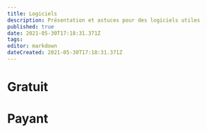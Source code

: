 ```yaml
---
title: Logiciels
description: Présentation et astuces pour des logiciels utiles
published: true
date: 2021-05-30T17:18:31.371Z
tags: 
editor: markdown
dateCreated: 2021-05-30T17:18:31.371Z
---
```


# Gratuit

# Payant
